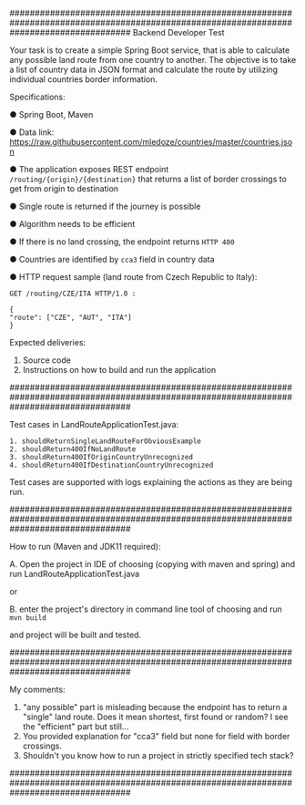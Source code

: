 ########################################################################################################################################
Backend Developer Test

Your task is to create a simple Spring Boot service, that is able to calculate any possible land
route from one country to another. The objective is to take a list of country data in JSON format
and calculate the route by utilizing individual countries border information.

Specifications:

● Spring Boot, Maven

● Data link: https://raw.githubusercontent.com/mledoze/countries/master/countries.json

● The application exposes REST endpoint `/routing/{origin}/{destination}` that returns a list of border crossings to get from origin to destination

● Single route is returned if the journey is possible

● Algorithm needs to be efficient

● If there is no land crossing, the endpoint returns `HTTP 400`

● Countries are identified by `cca3` field in country data

● HTTP request sample (land route from Czech Republic to Italy):

`GET /routing/CZE/ITA HTTP/1.0 :`
```
{
"route": ["CZE", "AUT", "ITA"]
}
```
Expected deliveries:
1. Source code
2. Instructions on how to build and run the application

########################################################################################################################################

Test cases in LandRouteApplicationTest.java:
```
1. shouldReturnSingleLandRouteForObviousExample
2. shouldReturn400IfNoLandRoute
3. shouldReturn400IfOriginCountryUnrecognized
4. shouldReturn400IfDestinationCountryUnrecognized
```
Test cases are supported with logs explaining the actions as they are being run.


########################################################################################################################################

How to run (Maven and JDK11 required): 

A. Open the project in IDE of choosing (copying with maven and spring) and run LandRouteApplicationTest.java

or

B. enter the project's directory in command line tool of choosing and run
`mvn build`

and project will be built and tested.

########################################################################################################################################

My comments:

1. "any possible" part is misleading because the endpoint has to return a "single" land route.
   Does it mean shortest, first found or random? I see the "efficient" part but still...
2. You provided explanation for "cca3" field but none for field with border crossings.
3. Shouldn't you know how to run a project in strictly specified tech stack?

########################################################################################################################################